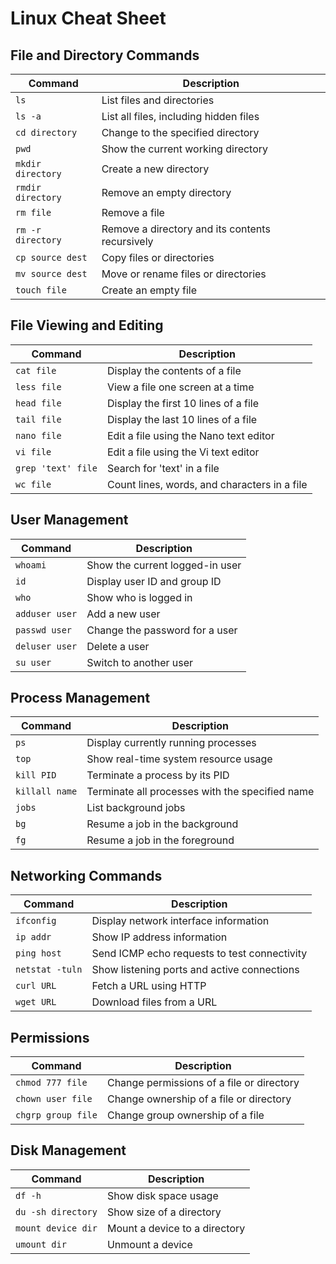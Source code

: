 # Linux Cheat Sheet

## File and Directory Commands

| **Command**        | **Description**                                 |
| ------------------ | ----------------------------------------------- |
| `ls`              | List files and directories                     |
| `ls -a`           | List all files, including hidden files         |
| `cd directory`    | Change to the specified directory              |
| `pwd`             | Show the current working directory             |
| `mkdir directory` | Create a new directory                         |
| `rmdir directory` | Remove an empty directory                      |
| `rm file`         | Remove a file                                  |
| `rm -r directory` | Remove a directory and its contents recursively|
| `cp source dest`  | Copy files or directories                      |
| `mv source dest`  | Move or rename files or directories            |
| `touch file`      | Create an empty file                           |

## File Viewing and Editing

| **Command**           | **Description**                                  |
| --------------------- | ------------------------------------------------ |
| `cat file`           | Display the contents of a file                  |
| `less file`          | View a file one screen at a time                |
| `head file`          | Display the first 10 lines of a file            |
| `tail file`          | Display the last 10 lines of a file             |
| `nano file`          | Edit a file using the Nano text editor          |
| `vi file`            | Edit a file using the Vi text editor            |
| `grep 'text' file`   | Search for 'text' in a file                     |
| `wc file`            | Count lines, words, and characters in a file    |

## User Management

| **Command**          | **Description**                                 |
| -------------------- | ----------------------------------------------- |
| `whoami`            | Show the current logged-in user                 |
| `id`                | Display user ID and group ID                    |
| `who`               | Show who is logged in                          |
| `adduser user`      | Add a new user                                  |
| `passwd user`       | Change the password for a user                  |
| `deluser user`      | Delete a user                                   |
| `su user`           | Switch to another user                         |

## Process Management

| **Command**         | **Description**                                 |
| ------------------- | ----------------------------------------------- |
| `ps`               | Display currently running processes             |
| `top`              | Show real-time system resource usage            |
| `kill PID`         | Terminate a process by its PID                  |
| `killall name`     | Terminate all processes with the specified name |
| `jobs`             | List background jobs                           |
| `bg`               | Resume a job in the background                 |
| `fg`               | Resume a job in the foreground                 |

## Networking Commands

| **Command**         | **Description**                                 |
| ------------------- | ----------------------------------------------- |
| `ifconfig`         | Display network interface information           |
| `ip addr`          | Show IP address information                     |
| `ping host`        | Send ICMP echo requests to test connectivity    |
| `netstat -tuln`    | Show listening ports and active connections     |
| `curl URL`         | Fetch a URL using HTTP                          |
| `wget URL`         | Download files from a URL                       |

## Permissions

| **Command**             | **Description**                              |
| ----------------------- | -------------------------------------------- |
| `chmod 777 file`       | Change permissions of a file or directory    |
| `chown user file`      | Change ownership of a file or directory      |
| `chgrp group file`     | Change group ownership of a file             |

## Disk Management

| **Command**             | **Description**                              |
| ----------------------- | -------------------------------------------- |
| `df -h`               | Show disk space usage                        |
| `du -sh directory`    | Show size of a directory                     |
| `mount device dir`    | Mount a device to a directory                |
| `umount dir`          | Unmount a device                             |

